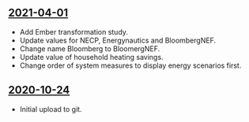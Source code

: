 ## [2021-04-01](https://github.com/faktaoklimatu/graphics/blob/24337e63b14ae0922d337bc61934d863caaa7f56/data-visualization/policies/czechia/emission-decrease-potential-in-czechia/cs-potencial-zpusobu-snizeni-emisi.ai)

- Add Ember transformation study.
- Update values for NECP, Energynautics and BloombergNEF.
- Change name Bloomberg to BloomergNEF.
- Update value of household heating savings.
- Change order of system measures to display energy scenarios first.

## [2020-10-24](https://github.com/faktaoklimatu/graphics/blob/20d9e9dac6deb3d015dc93f09c84bdcd4f2ca9c2/Data%20visualization/Policies/Czechia/Emission%20decrease%20potential%20in%20Czechia/cs-potencial-zpusobu-snizeni-emisi.ai)

- Initial upload to git.


